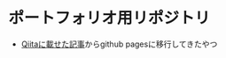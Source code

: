 # ポートフォリオ用リポジトリ
- [Qiitaに載せた記事]("https://qiita.com/Cheese_cake/items/faecbb3d87bffe681ce7")からgithub pagesに移行してきたやつ
